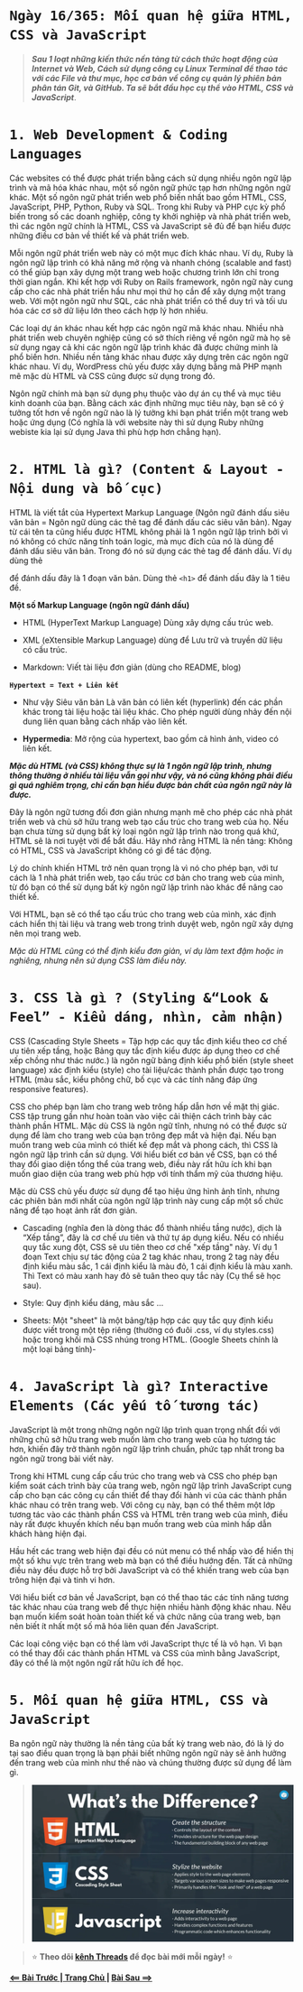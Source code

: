 # **`Ngày 16/365: Mối quan hệ giữa HTML, CSS và JavaScript`**

> ***Sau 1 loạt những kiến thức nền tảng từ cách thức hoạt động của Internet và Web, Cách sử dụng công cụ Linux Terminal để thao tác với các File và thư mục, học cơ bản về công cụ quản lý phiên bản phân tán Git, và GitHub. Ta sẽ bắt đầu học cụ thể vào HTML, CSS và JavaScript***.

# `1. Web Development & Coding Languages`

Các websites có thể được phát triển bằng cách sử dụng nhiều ngôn ngữ lập trình và mã hóa khác nhau, một số ngôn ngữ phức tạp hơn những ngôn ngữ khác. Một số ngôn ngữ phát triển web phổ biến nhất bao gồm HTML, CSS, JavaScript, PHP, Python, Ruby và SQL. Trong khi Ruby và PHP cực kỳ phổ biến trong số các doanh nghiệp, công ty khởi nghiệp và nhà phát triển web, thì các ngôn ngữ chính là HTML, CSS và JavaScript sẽ đủ để bạn hiểu được những điều cơ bản về thiết kế và phát triển web.

Mỗi ngôn ngữ phát triển web này có một mục đích khác nhau. Ví dụ, Ruby là ngôn ngữ lập trình có khả năng mở rộng và nhanh chóng (scalable and fast) có thể giúp bạn xây dựng một trang web hoặc chương trình lớn chỉ trong thời gian ngắn. Khi kết hợp với Ruby on Rails framework, ngôn ngữ này cung cấp cho các nhà phát triển hầu như mọi thứ họ cần để xây dựng một trang web. Với một ngôn ngữ như SQL, các nhà phát triển có thể duy trì và tối ưu hóa các cơ sở dữ liệu lớn theo cách hợp lý hơn nhiều.

Các loại dự án khác nhau kết hợp các ngôn ngữ mã khác nhau. Nhiều nhà phát triển web chuyên nghiệp cũng có sở thích riêng về ngôn ngữ mà họ sẽ sử dụng ngay cả khi các ngôn ngữ lập trình khác đã được chứng minh là phổ biến hơn. Nhiều nền tảng khác nhau được xây dựng trên các ngôn ngữ khác nhau. Ví dụ, WordPress chủ yếu được xây dựng bằng mã PHP mạnh mẽ mặc dù HTML và CSS cũng được sử dụng trong đó.

Ngôn ngữ chính mà bạn sử dụng phụ thuộc vào dự án cụ thể và mục tiêu kinh doanh của bạn. Bằng cách xác định những mục tiêu này, bạn sẽ có ý tưởng tốt hơn về ngôn ngữ nào là lý tưởng khi bạn phát triển một trang web hoặc ứng dụng (Có nghĩa là với website này thì sử dụng Ruby những webiste kia lại sử dụng Java thì phù hợp hơn chẳng hạn).
# `2. HTML là gì? (Content & Layout - Nội dung và bố cục)`

HTML là viết tắt của Hypertext Markup Language (Ngôn ngữ đánh dấu siêu văn bản = Ngôn ngữ dùng các thẻ tag để đánh dấu các siêu văn bản). Ngay từ cái tên ta cũng hiểu được HTML không phải là 1 ngôn ngữ lập trình bởi vì nó không có chức năng tính toán logic, mà mục đích của nó là dùng để đánh dấu siêu văn bản. Trong đó nó sử dụng các thẻ tag để đánh dấu. Ví dụ dùng thẻ <p> để đánh dấu đây là 1 đoạn văn bản. Dùng thẻ `<h1>` để đánh dấu đây là 1 tiêu đề.  

**Một số Markup Language (ngôn ngữ đánh dấu)**

- HTML (HyperText Markup Language) Dùng xây dựng cấu trúc web.

- XML (eXtensible Markup Language) dùng để Lưu trữ và truyền dữ liệu có cấu trúc.

- Markdown: Viết tài liệu đơn giản (dùng cho README, blog)

**`Hypertext = Text + Liên kết`**  
- Như vậy Siêu văn bản Là văn bản có liên kết (hyperlink) đến các phần khác trong tài liệu hoặc tài liệu khác. Cho phép người dùng nhảy đến nội dung liên quan bằng cách nhấp vào liên kết.

- **Hypermedia**: Mở rộng của hypertext, bao gồm cả hình ảnh, video có liên kết.

***Mặc dù HTML (và CSS) không thực sự là 1 ngôn ngữ lập trình, nhưng thông thường ở nhiều tài liệu vẫn gọi như vậy, và nó cũng không phải điều gì quá nghiêm trọng, chỉ cần bạn hiểu được bản chất của ngôn ngữ này là được.***

Đây là ngôn ngữ tương đối đơn giản nhưng mạnh mẽ cho phép các nhà phát triển web và chủ sở hữu trang web tạo cấu trúc cho trang web của họ. Nếu bạn chưa từng sử dụng bất kỳ loại ngôn ngữ lập trình nào trong quá khứ, HTML sẽ là nơi tuyệt vời để bắt đầu. Hãy nhớ rằng HTML là nền tảng: Không có HTML, CSS và JavaScript không có gì để tác động.

Lý do chính khiến HTML trở nên quan trọng là vì nó cho phép bạn, với tư cách là 1 nhà phát triển web, tạo cấu trúc cơ bản cho trang web của mình, từ đó bạn có thể sử dụng bất kỳ ngôn ngữ lập trình nào khác để nâng cao thiết kế.

Với HTML, bạn sẽ có thể tạo cấu trúc cho trang web của mình, xác định cách hiển thị tài liệu và trang web trong trình duyệt web, ngôn ngữ xây dựng nên mọi trang web.

*Mặc dù HTML cũng có thể định kiểu đơn giản, ví dụ làm text đậm hoặc in nghiêng, nhưng nên sử dụng CSS làm điều này.*

# `3. CSS là gì ? (Styling &“Look & Feel” - Kiểu dáng, nhìn, cảm nhận)`
CSS (Cascading Style Sheets = Tập hợp các quy tắc định kiểu theo cơ chế ưu tiên xếp tầng, hoặc Bảng quy tắc định kiểu được áp dụng theo cơ chế xếp chồng như thác nước.) là ngôn ngữ bảng định kiểu phổ biến (style sheet language) xác định kiểu (style) cho tài liệu/các thành phần được tạo trong HTML (màu sắc, kiểu phông chữ, bố cục và các tính năng đáp ứng responsive features).

CSS cho phép bạn làm cho trang web trông hấp dẫn hơn về mặt thị giác. CSS tập trung gần như hoàn toàn vào việc cải thiện cách trình bày các thành phần HTML. Mặc dù CSS là ngôn ngữ tĩnh, nhưng nó có thể được sử dụng để làm cho trang web của bạn trông đẹp mắt và hiện đại. Nếu bạn muốn trang web của mình có thiết kế đẹp mắt và phong cách, thì CSS là ngôn ngữ lập trình cần sử dụng. Với hiểu biết cơ bản về CSS, bạn có thể thay đổi giao diện tổng thể của trang web, điều này rất hữu ích khi bạn muốn giao diện của trang web phù hợp với tính thẩm mỹ của thương hiệu.

Mặc dù CSS chủ yếu được sử dụng để tạo hiệu ứng hình ảnh tĩnh, nhưng các phiên bản mới nhất của ngôn ngữ lập trình này cung cấp một số chức năng để tạo hoạt ảnh rất đơn giản.

- Cascading (nghĩa đen là dòng thác đổ thành nhiều tầng nước), dịch là “Xếp tầng”, đây là cơ chế ưu tiên và thứ tự áp dụng kiểu. Nếu có nhiều quy tắc xung đột, CSS sẽ ưu tiên theo cơ chế "xếp tầng" này. Ví dụ 1 đoạn Text chịu sự tác động của 2 tag khác nhau, trong 2 tag này đều định kiểu màu sắc, 1 cái định kiểu là màu đỏ, 1 cái định kiểu là màu xanh. Thì Text có màu xanh hay đỏ sẽ tuân theo quy tắc này (Cụ thể sẽ học sau).

- Style: Quy định kiểu dáng, màu sắc …

- Sheets: Một "sheet" là một bảng/tập hợp các quy tắc quy định kiểu được viết trong một tệp riêng (thường có đuôi .css, ví dụ styles.css) hoặc trong khối mã CSS nhúng trong HTML. (Google Sheets chính là một loại bảng tính)- 
# `4. JavaScript là gì? Interactive Elements (Các yếu tố tương tác)`
JavaScript là một trong những ngôn ngữ lập trình quan trọng nhất đối với những chủ sở hữu trang web muốn làm cho trang web của họ tương tác hơn, khiến đây trở thành ngôn ngữ lập trình chuẩn, phức tạp nhất trong ba ngôn ngữ trong bài viết này.

Trong khi HTML cung cấp cấu trúc cho trang web và CSS cho phép bạn kiểm soát cách trình bày của trang web, ngôn ngữ lập trình JavaScript cung cấp cho bạn các công cụ cần thiết để thay đổi hành vi của các thành phần khác nhau có trên trang web. Với công cụ này, bạn có thể thêm một lớp tương tác vào các thành phần CSS và HTML trên trang web của mình, điều này rất được khuyến khích nếu bạn muốn trang web của mình hấp dẫn khách hàng hiện đại.

Hầu hết các trang web hiện đại đều có nút menu có thể nhấp vào để hiển thị một số khu vực trên trang web mà bạn có thể điều hướng đến. Tất cả những điều này đều được hỗ trợ bởi JavaScript và có thể khiến trang web của bạn trông hiện đại và tinh vi hơn.

Với hiểu biết cơ bản về JavaScript, bạn có thể thao tác các tính năng tương tác khác nhau của trang web để thực hiện nhiều hành động khác nhau. Nếu bạn muốn kiểm soát hoàn toàn thiết kế và chức năng của trang web, bạn nên biết ít nhất một số mã hóa liên quan đến JavaScript.

Các loại công việc bạn có thể làm với JavaScript thực tế là vô hạn. Vì bạn có thể thay đổi các thành phần HTML và CSS của mình bằng JavaScript, đây có thể là một ngôn ngữ rất hữu ích để học.
# `5. Mối quan hệ giữa HTML, CSS và JavaScript`

Ba ngôn ngữ này thường là nền tảng của bất kỳ trang web nào, đó là lý do tại sao điều quan trọng là bạn phải biết những ngôn ngữ này sẽ ảnh hưởng đến trang web của mình như thế nào và chúng thường được sử dụng để làm gì.

>![](./images/htmlcssjs.webp)





> ⭐ **Theo dõi [kênh Threads](https://www.threads.com/@kaitaku.88) để đọc bài mới mỗi ngày!** ⭐  

**[<== Bài Trước  ](link)          |[  Trang Chủ  ](./README.md)|           [  Bài Sau ==>](link)**
